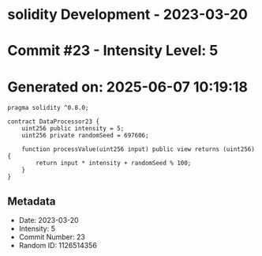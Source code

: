 ﻿# solidity Development - 2023-03-20
# Commit #23 - Intensity Level: 5
# Generated on: 2025-06-07 10:19:18
```solidity
pragma solidity ^0.8.0;

contract DataProcessor23 {
    uint256 public intensity = 5;
    uint256 private randomSeed = 697606;

    function processValue(uint256 input) public view returns (uint256) {
        return input * intensity + randomSeed % 100;
    }
}
```
## Metadata
- Date: 2023-03-20
- Intensity: 5
- Commit Number: 23
- Random ID: 1126514356
